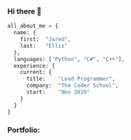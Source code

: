 ### Hi there 👋

```python
all_about_me = {
  name: {
    first:  "Jared",
    last:   "Ellis"
  },
  languages: ["Python", "C#", "C++"],
  experience: {
    current: {
      title:    "Lead Programmer",
      company:  "The Coder School",
      start:    "Nov 2019"
    }
  }
}
```

### Portfolio: <a href="https://www.jaredellis.myportfolio.com"/>
